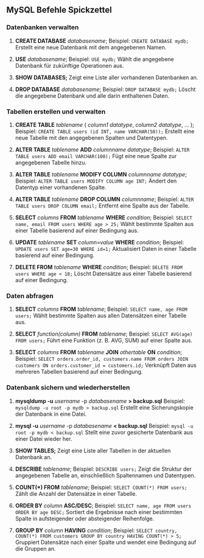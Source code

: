 ## MySQL Befehle Spickzettel

### Datenbanken verwalten

1. **CREATE DATABASE** *databasename*;
   Beispiel: `CREATE DATABASE mydb;`
   Erstellt eine neue Datenbank mit dem angegebenen Namen.

2. **USE** *databasename*;
   Beispiel: `USE mydb;`
   Wählt die angegebene Datenbank für zukünftige Operationen aus.

3. **SHOW DATABASES;**
   Zeigt eine Liste aller vorhandenen Datenbanken an.

4. **DROP DATABASE** *databasename*;
   Beispiel: `DROP DATABASE mydb;`
   Löscht die angegebene Datenbank und alle darin enthaltenen Daten.

### Tabellen erstellen und verwalten

1. **CREATE TABLE** *tablename* (
     *column1 datatype*,
     *column2 datatype*,
     ...
   );
   Beispiel: `CREATE TABLE users (id INT, name VARCHAR(50));`
   Erstellt eine neue Tabelle mit den angegebenen Spalten und Datentypen.

2. **ALTER TABLE** *tablename* **ADD** *columnname datatype*;
   Beispiel: `ALTER TABLE users ADD email VARCHAR(100);`
   Fügt eine neue Spalte zur angegebenen Tabelle hinzu.

3. **ALTER TABLE** *tablename* **MODIFY COLUMN** *columnname datatype*;
   Beispiel: `ALTER TABLE users MODIFY COLUMN age INT;`
   Ändert den Datentyp einer vorhandenen Spalte.

4. **ALTER TABLE** *tablename* **DROP COLUMN** *columnname*;
   Beispiel: `ALTER TABLE users DROP COLUMN email;`
   Entfernt eine Spalte aus der Tabelle.

5. **SELECT** *columns* **FROM** *tablename* **WHERE** *condition*;
   Beispiel: `SELECT name, email FROM users WHERE age > 25;`
   Wählt bestimmte Spalten aus einer Tabelle basierend auf einer Bedingung aus.

6. **UPDATE** *tablename* **SET** *column=value* **WHERE** *condition*;
   Beispiel: `UPDATE users SET age=30 WHERE id=1;`
   Aktualisiert Daten in einer Tabelle basierend auf einer Bedingung.

7. **DELETE FROM** *tablename* **WHERE** *condition*;
   Beispiel: `DELETE FROM users WHERE age < 18;`
   Löscht Datensätze aus einer Tabelle basierend auf einer Bedingung.

### Daten abfragen

1. **SELECT** *columns* **FROM** *tablename*;
   Beispiel: `SELECT name, age FROM users;`
   Wählt bestimmte Spalten aus allen Datensätzen einer Tabelle aus.

2. **SELECT** *function(column)* **FROM** *tablename*;
   Beispiel: `SELECT AVG(age) FROM users;`
   Führt eine Funktion (z. B. AVG, SUM) auf einer Spalte aus.

3. **SELECT** *columns* **FROM** *tablename* **JOIN** *othertable* **ON** *condition*;
   Beispiel: `SELECT orders.order_id, customers.name FROM orders JOIN customers ON orders.customer_id = customers.id;`
   Verknüpft Daten aus mehreren Tabellen basierend auf einer Bedingung.

### Datenbank sichern und wiederherstellen

1. **mysqldump -u** *username* -p *databasename* **> backup.sql**
   Beispiel: `mysqldump -u root -p mydb > backup.sql`
   Erstellt eine Sicherungskopie der Datenbank in eine Datei.

2. **mysql -u** *username* -p *databasename* **< backup.sql**
   Beispiel: `mysql -u root -p mydb < backup.sql`
   Stellt eine zuvor gesicherte Datenbank aus einer Datei wieder her.
   
3. **SHOW TABLES;**
   Zeigt eine Liste aller Tabellen in der aktuellen Datenbank an.

4. **DESCRIBE** *tablename*;
   Beispiel: `DESCRIBE users;`
   Zeigt die Struktur der angegebenen Tabelle an, einschließlich Spaltennamen und Datentypen.

5. **COUNT(*) FROM** *tablename*;
   Beispiel: `SELECT COUNT(*) FROM users;`
   Zählt die Anzahl der Datensätze in einer Tabelle.

6. **ORDER BY** *column* **ASC/DESC**;
   Beispiel: `SELECT name, age FROM users ORDER BY age DESC;`
   Sortiert die Ergebnisse nach einer bestimmten Spalte in aufsteigender oder absteigender Reihenfolge.

7. **GROUP BY** *column* **HAVING** *condition*;
   Beispiel: `SELECT country, COUNT(*) FROM customers GROUP BY country HAVING COUNT(*) > 5;`
   Gruppiert Datensätze nach einer Spalte und wendet eine Bedingung auf die Gruppen an.
